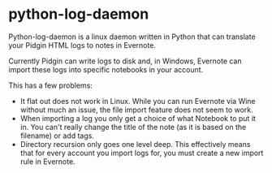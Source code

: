 python-log-daemon
=================

Python-log-daemon is a linux daemon written in Python that can translate your Pidgin HTML logs to notes in Evernote.

Currently Pidgin can write logs to disk and, in Windows, Evernote can import these logs into specific notebooks in your account.

This has a few problems:
* It flat out does not work in Linux. While you can run Evernote via Wine without much an issue, the file import feature does not seem to work.
* When importing a log you only get a choice of what Notebook to put it in. You can't really change the title of the note (as it is based on the filename) or add tags.
* Directory recursion only goes one level deep. This effectively means that for every account you import logs for, you must create a new import rule in Evernote.
